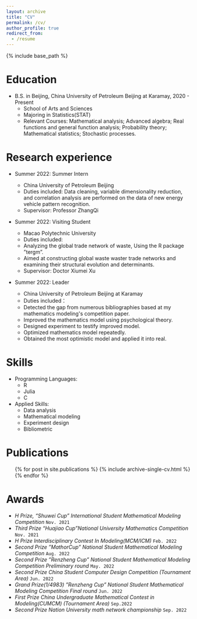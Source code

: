 ```yaml
---
layout: archive
title: "CV"
permalink: /cv/
author_profile: true
redirect_from:
  - /resume
---
```


{% include base_path %}

Education
======
* B.S. in Beijing, China University of Petroleum Beijing at Karamay, 2020 - Present 
  * School of Arts and Sciences
   * Majoring in Statistics(STAT)
   * Relevant Courses: Mathematical analysis; Advanced algebra; Real functions and general function analysis;
     Probability theory; Mathematical statistics; Stochastic processes.  

Research experience
======
* Summer 2022: Summer Intern
  * China University of Petroleum Beijing 
  * Duties included: Data cleaning, variable dimensionality reduction, and correlation analysis are performed on the data of new
    energy vehicle pattern recognition.
  * Supervisor: Professor ZhangQi

* Summer 2022: Visiting Student
  * Macao Polytechnic University
  * Duties included: 
   * Analyzing the global trade network of waste, Using the R package ”tergm”.
   * Aimed at constructing global waste waster trade networks and examining their structural evolution and
determinants.
  * Supervisor: Doctor Xiumei Xu
* Summer 2022: Leader
  * China University of Petroleum Beijing at Karamay
  * Duties included：
   * Detected the gap from numerous bibliographies based at my mathematics modeling's competition paper.
   * Improved the mathematics model using psychological theory.
   * Designed experiment to testify improved model.
   * Optimized mathematics model repeatedly.
   * Obtained the most optimistic model and applied it into real. 
  
Skills
======
* Programming Languages:
  * R
  * Julia
  * C
* Applied Skills:
  * Data analysis
  * Mathematical modeling
  * Experiment design
  * Bibliometric

Publications
======
  <ul>{% for post in site.publications %}
    {% include archive-single-cv.html %}
  {% endfor %}</ul>
  
<!-- Talks
======
  <ul>{% for post in site.talks %}
    {% include archive-single-talk-cv.html %}
  {% endfor %}</ul> -->
  
Awards
======
* _H Prize, “Shuwei Cup” International Student Mathematical Modeling Competition_ `Nov. 2021`
* _Third Prize “Huajiao Cup”National University Mathematics Competition_ `Nov. 2021`
* _H Prize Interdisciplinary Contest In Modeling(MCM/ICM)_ `Feb. 2022`
* _Second Prize ”MathorCup” National Student Mathematical Modeling Competition_ `Aug. 2022`
* _Second Prize ”Renzheng Cup” National Student Mathematical Modeling Competition Preliminary round_ `May. 2022`
* _Second Prize China Student Computer Design Competition (Tournament Area)_ `Jun. 2022`
* _Grand Prize(1/4983) ”Renzheng Cup” National Student Mathematical Modeling Competition Final round_ `Jun. 2022`
* _First Prize China Undergraduate Mathematical Contest in Modeling(CUMCM) (Tournament Area)_ `Sep.2022`
* _Second Prize Nation University math network championship_ `Sep. 2022`

 

 
 
 
 


<!--   <ul>{% for post in site.teaching %}
    {% include archive-single-cv.html %}
  {% endfor %}</ul>
   -->
<!-- Service and leadership
======
* Currently signed in to 43 different slack teams -->
